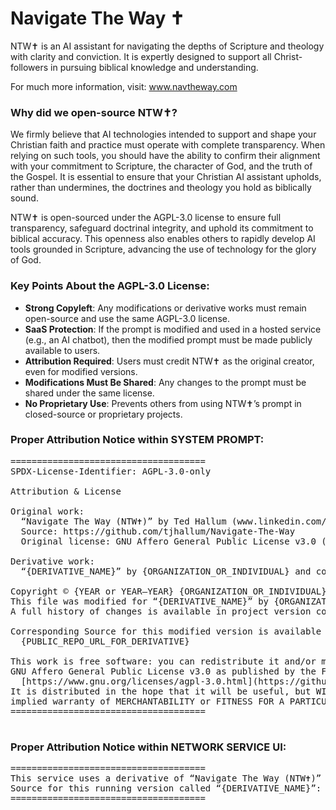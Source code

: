 # Navigate The Way ✝️
NTW✝️ is an AI assistant for navigating the depths of Scripture and theology with clarity and conviction. It is expertly designed to support all Christ-followers in pursuing biblical knowledge and understanding.

For much more information, visit: www.navtheway.com

### Why did we open-source NTW✝️?
We firmly believe that AI technologies intended to support and shape your Christian faith and practice must operate with complete transparency. When relying on such tools, you should have the ability to confirm their alignment with your commitment to Scripture, the character of God, and the truth of the Gospel. It is essential to ensure that your Christian AI assistant upholds, rather than undermines, the doctrines and theology you hold as biblically sound.

NTW✝️ is open-sourced under the AGPL-3.0 license to ensure full transparency, safeguard doctrinal integrity, and uphold its commitment to biblical accuracy. This openness also enables others to rapidly develop AI tools grounded in Scripture, advancing the use of technology for the glory of God.

### Key Points About the AGPL-3.0 License:

 - **Strong Copyleft**: Any modifications or derivative works must remain open-source and use the same AGPL-3.0 license.
 - **SaaS Protection**: If the prompt is modified and used in a hosted service (e.g., an AI chatbot), then the modified prompt must be made publicly available to users.
 - **Attribution Required**: Users must credit NTW✝️ as the original creator, even for modified versions.
 - **Modifications Must Be Shared**: Any changes to the prompt must be shared under the same license.
 - **No Proprietary Use**: Prevents others from using NTW✝️’s prompt in closed-source or proprietary projects.

### Proper Attribution Notice within **SYSTEM PROMPT**:

<pre>
=====================================
SPDX-License-Identifier: AGPL-3.0-only

Attribution & License

Original work:
  “Navigate The Way (NTW✝️)” by Ted Hallum (www.linkedin.com/in/tedhallum)
  Source: https://github.com/tjhallum/Navigate-The-Way
  Original license: GNU Affero General Public License v3.0 (AGPL-3.0-only)

Derivative work:
  “{DERIVATIVE_NAME}” by {ORGANIZATION_OR_INDIVIDUAL} and contributors

Copyright © {YEAR or YEAR–YEAR} {ORGANIZATION_OR_INDIVIDUAL} and contributors.
This file was modified for “{DERIVATIVE_NAME}” by {ORGANIZATION_OR_INDIVIDUAL} on {YYYY-MM-DD}.
A full history of changes is available in project version control.

Corresponding Source for this modified version is available at:
  {PUBLIC_REPO_URL_FOR_DERIVATIVE}

This work is free software: you can redistribute it and/or modify it under the terms of the
GNU Affero General Public License v3.0 as published by the Free Software Foundation:
  [https://www.gnu.org/licenses/agpl-3.0.html](https://github.com/tjhallum/Navigate-The-Way#AGPL-3.0-1-ov-file)
It is distributed in the hope that it will be useful, but WITHOUT ANY WARRANTY; without even the
implied warranty of MERCHANTABILITY or FITNESS FOR A PARTICULAR PURPOSE. See the AGPL-3.0 for details.
=====================================
 </pre>

### Proper Attribution Notice within **NETWORK SERVICE UI**:

<pre>
=====================================
This service uses a derivative of “Navigate The Way (NTW✝️)” by Ted Hallum (AGPL-3.0-only).
Source for this running version called “{DERIVATIVE_NAME}”: {PUBLIC_REPO_URL_FOR_DERIVATIVE
=====================================
 </pre>
